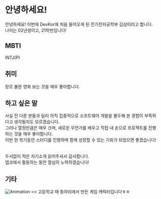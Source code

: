 # 안녕하세요! 
안녕하세요! 이번에 DevKor에 처음 들어오게 된 전기전자공학부 김삼이라고 합니다. 
나이는 02년생이고, 21학번입니다! 

## MBTI 
INTJ(P) 

## 취미 
장르 불문 영화 보는 것을 매우 좋아합니다.
## 하고 싶은 말 
사실 전 다른 분들과 달리 아직 집중적으로 소프트웨어 개발을 몰두해 본 경험이 부족하다고 생각될지도 모르겠습니다.<br/>
그러나 열정만큼은 매우 크며, 새로운 무언가를 배우고 직접 내 손으로 프로젝트를 진행하는 것을 매우 좋아합니다.<br/>
이번 한 학기동안 스터디를 진행하며 함께 성장할 수 있는 기회가 되었으면 좋겠습니다!<br/>
<br/>
<br/>
두서없이 적은 자기소개 읽어주셔서 감사합니다.<br/>
뎁코에서 활동하는 동안 열심히 노력하겠습니다! 
 
## 기타 
![Animation](https://github.com/saamkim/hello_devkor/blob/master/Animation.gif) << 고등학교 때 동아리에서 만든 게임 캐릭터입니다ㅎㅎ 
